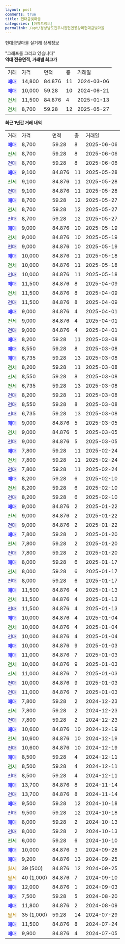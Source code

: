 ```yaml
---
layout: post
comments: true
title: 현대금빛마을
categories: [아파트정보]
permalink: /apt/경상남도진주시집현면봉강리현대금빛마을
---
```


현대금빛마을 실거래 상세정보

<script type="text/javascript">
  google.charts.load('current', {'packages':['line', 'corechart']});
  google.charts.setOnLoadCallback(drawChart);

  function drawChart() {
    var data = new google.visualization.DataTable();
    data.addColumn('date', '거래일');
    data.addColumn('number', "매매");
    data.addColumn('number', "전세");
    data.addColumn('number', "전매");

    data.addRows([[new Date(Date.parse("2025-06-06")), 8700, null, null], [new Date(Date.parse("2025-06-06")), null, 8700, null], [new Date(Date.parse("2025-06-06")), null, null, 8700], [new Date(Date.parse("2025-05-28")), 9100, null, null], [new Date(Date.parse("2025-05-28")), null, 9100, null], [new Date(Date.parse("2025-05-28")), null, null, 9100], [new Date(Date.parse("2025-05-27")), 8700, null, null], [new Date(Date.parse("2025-05-27")), null, 8700, null], [new Date(Date.parse("2025-05-27")), null, null, 8700], [new Date(Date.parse("2025-05-19")), 9000, null, null], [new Date(Date.parse("2025-05-19")), null, 9000, null], [new Date(Date.parse("2025-05-19")), null, null, 9000], [new Date(Date.parse("2025-05-18")), 10000, null, null], [new Date(Date.parse("2025-05-18")), null, 10000, null], [new Date(Date.parse("2025-05-18")), null, null, 10000], [new Date(Date.parse("2025-04-09")), 11500, null, null], [new Date(Date.parse("2025-04-09")), null, 11500, null], [new Date(Date.parse("2025-04-09")), null, null, 11500], [new Date(Date.parse("2025-04-01")), 9000, null, null], [new Date(Date.parse("2025-04-01")), null, 9000, null], [new Date(Date.parse("2025-04-01")), null, null, 9000], [new Date(Date.parse("2025-03-08")), 8200, null, null], [new Date(Date.parse("2025-03-08")), 8550, null, null], [new Date(Date.parse("2025-03-08")), 6735, null, null], [new Date(Date.parse("2025-03-08")), null, 8200, null], [new Date(Date.parse("2025-03-08")), null, 8550, null], [new Date(Date.parse("2025-03-08")), null, 6735, null], [new Date(Date.parse("2025-03-08")), null, null, 8200], [new Date(Date.parse("2025-03-08")), null, null, 8550], [new Date(Date.parse("2025-03-08")), null, null, 6735], [new Date(Date.parse("2025-03-05")), 9000, null, null], [new Date(Date.parse("2025-03-05")), null, 9000, null], [new Date(Date.parse("2025-03-05")), null, null, 9000], [new Date(Date.parse("2025-02-24")), 7800, null, null], [new Date(Date.parse("2025-02-24")), null, 7800, null], [new Date(Date.parse("2025-02-24")), null, null, 7800], [new Date(Date.parse("2025-02-10")), 8200, null, null], [new Date(Date.parse("2025-02-10")), null, 8200, null], [new Date(Date.parse("2025-02-10")), null, null, 8200], [new Date(Date.parse("2025-01-22")), 9000, null, null], [new Date(Date.parse("2025-01-22")), null, 9000, null], [new Date(Date.parse("2025-01-22")), null, null, 9000], [new Date(Date.parse("2025-01-20")), 7800, null, null], [new Date(Date.parse("2025-01-20")), null, 7800, null], [new Date(Date.parse("2025-01-20")), null, null, 7800], [new Date(Date.parse("2025-01-17")), 8000, null, null], [new Date(Date.parse("2025-01-17")), null, 8000, null], [new Date(Date.parse("2025-01-17")), null, null, 8000], [new Date(Date.parse("2025-01-13")), 11500, null, null], [new Date(Date.parse("2025-01-13")), null, 11500, null], [new Date(Date.parse("2025-01-13")), null, null, 11500], [new Date(Date.parse("2025-01-04")), 10000, null, null], [new Date(Date.parse("2025-01-04")), null, 10000, null], [new Date(Date.parse("2025-01-04")), null, null, 10000], [new Date(Date.parse("2025-01-03")), 10000, null, null], [new Date(Date.parse("2025-01-03")), 11000, null, null], [new Date(Date.parse("2025-01-03")), null, 10000, null], [new Date(Date.parse("2025-01-03")), null, 11000, null], [new Date(Date.parse("2025-01-03")), null, null, 10000], [new Date(Date.parse("2025-01-03")), null, null, 11000], [new Date(Date.parse("2024-12-23")), 7800, null, null], [new Date(Date.parse("2024-12-23")), null, 7800, null], [new Date(Date.parse("2024-12-23")), null, null, 7800], [new Date(Date.parse("2024-12-19")), 10600, null, null], [new Date(Date.parse("2024-12-19")), null, 10600, null], [new Date(Date.parse("2024-12-19")), null, null, 10600], [new Date(Date.parse("2024-12-11")), 8500, null, null], [new Date(Date.parse("2024-12-11")), null, 8500, null], [new Date(Date.parse("2024-12-11")), null, null, 8500], [new Date(Date.parse("2024-11-14")), 13700, null, null], [new Date(Date.parse("2024-11-14")), null, null, 13700], [new Date(Date.parse("2024-10-18")), 9500, null, null], [new Date(Date.parse("2024-10-18")), null, null, 9500], [new Date(Date.parse("2024-10-13")), 8000, null, null], [new Date(Date.parse("2024-10-13")), null, null, 8000], [new Date(Date.parse("2024-10-10")), null, 6000, null], [new Date(Date.parse("2024-09-28")), 10000, null, null], [new Date(Date.parse("2024-09-25")), 9200, null, null], [new Date(Date.parse("2024-09-25")), null, null, null], [new Date(Date.parse("2024-09-10")), null, null, null], [new Date(Date.parse("2024-09-03")), 12000, null, null], [new Date(Date.parse("2024-08-20")), 7500, null, null], [new Date(Date.parse("2024-08-09")), 11800, null, null], [new Date(Date.parse("2024-07-29")), null, null, null], [new Date(Date.parse("2024-07-24")), 11500, null, null], [new Date(Date.parse("2024-07-05")), 9900, null, null]]);

    var options = {
      hAxis: {
        format: 'yyyy/MM/dd'
      },    
      lineWidth: 0,
      pointsVisible: true,    
      title: '최근 1년간 유형별 실거래가 분포',
      legend: { position: 'bottom' }
    };

    var formatter = new google.visualization.NumberFormat({pattern:'###,###'} );
    formatter.format(data, 1);
    formatter.format(data, 2);
    
    setTimeout(function() {
        var chart = new google.visualization.LineChart(document.getElementById('columnchart_material'));
        chart.draw(data, (options));
        document.getElementById('loading').style.display = 'none';
    }, 200);
  }
</script>


<div id="loading" style="z-index:20; display: block; margin-left: 0px">"그래프를 그리고 있습니다"</div>
<div id="columnchart_material" style="width: 95%; margin-left: 0px; display: block"></div>
<!-- contents start -->
<b>역대 전용면적, 거래별 최고가</b>
<table class="sortable">
    <tr>
      <td>거래</td>
      <td>가격</td>
      <td>면적</td>
      <td>층</td>
      <td>거래일</td>
    </tr>
        <tr>
          <td><a style="color: blue">매매</a></td>
          <td>14,800</td>
          <td>84.876</td>
          <td>11</td>
          <td>2024-03-06</td>
        </tr>            <tr>
          <td><a style="color: blue">매매</a></td>
          <td>10,000</td>
          <td>59.28</td>
          <td>10</td>
          <td>2024-06-21</td>
        </tr>        
        <tr>
              <td><a style="color: darkgreen">전세</a></td>
              <td>11,500</td>
              <td>84.876</td>
              <td>4</td>
              <td>2025-01-13</td>
            </tr>            <tr>
              <td><a style="color: darkgreen">전세</a></td>
              <td>8,700</td>
              <td>59.28</td>
              <td>12</td>
              <td>2025-05-27</td>
            </tr>        
    
</table>

<b>최근 1년간 거래 내역</b>

<table class="sortable">
    <tr>
      <td>거래</td>
      <td>가격</td>
      <td>면적</td>
      <td>층</td>
      <td>거래일</td>
    </tr>
    <tr>
      <td><a style="color: blue">매매</a></td>
      <td>8,700</td>
      <td>59.28</td>
      <td>8</td>
      <td>2025-06-06</td>
    </tr>          <tr>
      <td><a style="color: darkgreen">전세</a></td>
      <td>8,700</td>
      <td>59.28</td>
      <td>8</td>
      <td>2025-06-06</td>
    </tr>          <tr>
      <td><a style="color: darkblue">전매</a></td>
      <td>8,700</td>
      <td>59.28</td>
      <td>8</td>
      <td>2025-06-06</td>
    </tr>          <tr>
      <td><a style="color: blue">매매</a></td>
      <td>9,100</td>
      <td>84.876</td>
      <td>11</td>
      <td>2025-05-28</td>
    </tr>          <tr>
      <td><a style="color: darkgreen">전세</a></td>
      <td>9,100</td>
      <td>84.876</td>
      <td>11</td>
      <td>2025-05-28</td>
    </tr>          <tr>
      <td><a style="color: darkblue">전매</a></td>
      <td>9,100</td>
      <td>84.876</td>
      <td>11</td>
      <td>2025-05-28</td>
    </tr>          <tr>
      <td><a style="color: blue">매매</a></td>
      <td>8,700</td>
      <td>59.28</td>
      <td>12</td>
      <td>2025-05-27</td>
    </tr>          <tr>
      <td><a style="color: darkgreen">전세</a></td>
      <td>8,700</td>
      <td>59.28</td>
      <td>12</td>
      <td>2025-05-27</td>
    </tr>          <tr>
      <td><a style="color: darkblue">전매</a></td>
      <td>8,700</td>
      <td>59.28</td>
      <td>12</td>
      <td>2025-05-27</td>
    </tr>          <tr>
      <td><a style="color: blue">매매</a></td>
      <td>9,000</td>
      <td>84.876</td>
      <td>10</td>
      <td>2025-05-19</td>
    </tr>          <tr>
      <td><a style="color: darkgreen">전세</a></td>
      <td>9,000</td>
      <td>84.876</td>
      <td>10</td>
      <td>2025-05-19</td>
    </tr>          <tr>
      <td><a style="color: darkblue">전매</a></td>
      <td>9,000</td>
      <td>84.876</td>
      <td>10</td>
      <td>2025-05-19</td>
    </tr>          <tr>
      <td><a style="color: blue">매매</a></td>
      <td>10,000</td>
      <td>84.876</td>
      <td>11</td>
      <td>2025-05-18</td>
    </tr>          <tr>
      <td><a style="color: darkgreen">전세</a></td>
      <td>10,000</td>
      <td>84.876</td>
      <td>11</td>
      <td>2025-05-18</td>
    </tr>          <tr>
      <td><a style="color: darkblue">전매</a></td>
      <td>10,000</td>
      <td>84.876</td>
      <td>11</td>
      <td>2025-05-18</td>
    </tr>          <tr>
      <td><a style="color: blue">매매</a></td>
      <td>11,500</td>
      <td>84.876</td>
      <td>8</td>
      <td>2025-04-09</td>
    </tr>          <tr>
      <td><a style="color: darkgreen">전세</a></td>
      <td>11,500</td>
      <td>84.876</td>
      <td>8</td>
      <td>2025-04-09</td>
    </tr>          <tr>
      <td><a style="color: darkblue">전매</a></td>
      <td>11,500</td>
      <td>84.876</td>
      <td>8</td>
      <td>2025-04-09</td>
    </tr>          <tr>
      <td><a style="color: blue">매매</a></td>
      <td>9,000</td>
      <td>84.876</td>
      <td>4</td>
      <td>2025-04-01</td>
    </tr>          <tr>
      <td><a style="color: darkgreen">전세</a></td>
      <td>9,000</td>
      <td>84.876</td>
      <td>4</td>
      <td>2025-04-01</td>
    </tr>          <tr>
      <td><a style="color: darkblue">전매</a></td>
      <td>9,000</td>
      <td>84.876</td>
      <td>4</td>
      <td>2025-04-01</td>
    </tr>          <tr>
      <td><a style="color: blue">매매</a></td>
      <td>8,200</td>
      <td>59.28</td>
      <td>11</td>
      <td>2025-03-08</td>
    </tr>          <tr>
      <td><a style="color: blue">매매</a></td>
      <td>8,550</td>
      <td>59.28</td>
      <td>8</td>
      <td>2025-03-08</td>
    </tr>          <tr>
      <td><a style="color: blue">매매</a></td>
      <td>6,735</td>
      <td>59.28</td>
      <td>13</td>
      <td>2025-03-08</td>
    </tr>          <tr>
      <td><a style="color: darkgreen">전세</a></td>
      <td>8,200</td>
      <td>59.28</td>
      <td>11</td>
      <td>2025-03-08</td>
    </tr>          <tr>
      <td><a style="color: darkgreen">전세</a></td>
      <td>8,550</td>
      <td>59.28</td>
      <td>8</td>
      <td>2025-03-08</td>
    </tr>          <tr>
      <td><a style="color: darkgreen">전세</a></td>
      <td>6,735</td>
      <td>59.28</td>
      <td>13</td>
      <td>2025-03-08</td>
    </tr>          <tr>
      <td><a style="color: darkblue">전매</a></td>
      <td>8,200</td>
      <td>59.28</td>
      <td>11</td>
      <td>2025-03-08</td>
    </tr>          <tr>
      <td><a style="color: darkblue">전매</a></td>
      <td>8,550</td>
      <td>59.28</td>
      <td>8</td>
      <td>2025-03-08</td>
    </tr>          <tr>
      <td><a style="color: darkblue">전매</a></td>
      <td>6,735</td>
      <td>59.28</td>
      <td>13</td>
      <td>2025-03-08</td>
    </tr>          <tr>
      <td><a style="color: blue">매매</a></td>
      <td>9,000</td>
      <td>84.876</td>
      <td>5</td>
      <td>2025-03-05</td>
    </tr>          <tr>
      <td><a style="color: darkgreen">전세</a></td>
      <td>9,000</td>
      <td>84.876</td>
      <td>5</td>
      <td>2025-03-05</td>
    </tr>          <tr>
      <td><a style="color: darkblue">전매</a></td>
      <td>9,000</td>
      <td>84.876</td>
      <td>5</td>
      <td>2025-03-05</td>
    </tr>          <tr>
      <td><a style="color: blue">매매</a></td>
      <td>7,800</td>
      <td>59.28</td>
      <td>11</td>
      <td>2025-02-24</td>
    </tr>          <tr>
      <td><a style="color: darkgreen">전세</a></td>
      <td>7,800</td>
      <td>59.28</td>
      <td>11</td>
      <td>2025-02-24</td>
    </tr>          <tr>
      <td><a style="color: darkblue">전매</a></td>
      <td>7,800</td>
      <td>59.28</td>
      <td>11</td>
      <td>2025-02-24</td>
    </tr>          <tr>
      <td><a style="color: blue">매매</a></td>
      <td>8,200</td>
      <td>59.28</td>
      <td>6</td>
      <td>2025-02-10</td>
    </tr>          <tr>
      <td><a style="color: darkgreen">전세</a></td>
      <td>8,200</td>
      <td>59.28</td>
      <td>6</td>
      <td>2025-02-10</td>
    </tr>          <tr>
      <td><a style="color: darkblue">전매</a></td>
      <td>8,200</td>
      <td>59.28</td>
      <td>6</td>
      <td>2025-02-10</td>
    </tr>          <tr>
      <td><a style="color: blue">매매</a></td>
      <td>9,000</td>
      <td>84.876</td>
      <td>2</td>
      <td>2025-01-22</td>
    </tr>          <tr>
      <td><a style="color: darkgreen">전세</a></td>
      <td>9,000</td>
      <td>84.876</td>
      <td>2</td>
      <td>2025-01-22</td>
    </tr>          <tr>
      <td><a style="color: darkblue">전매</a></td>
      <td>9,000</td>
      <td>84.876</td>
      <td>2</td>
      <td>2025-01-22</td>
    </tr>          <tr>
      <td><a style="color: blue">매매</a></td>
      <td>7,800</td>
      <td>59.28</td>
      <td>2</td>
      <td>2025-01-20</td>
    </tr>          <tr>
      <td><a style="color: darkgreen">전세</a></td>
      <td>7,800</td>
      <td>59.28</td>
      <td>2</td>
      <td>2025-01-20</td>
    </tr>          <tr>
      <td><a style="color: darkblue">전매</a></td>
      <td>7,800</td>
      <td>59.28</td>
      <td>2</td>
      <td>2025-01-20</td>
    </tr>          <tr>
      <td><a style="color: blue">매매</a></td>
      <td>8,000</td>
      <td>59.28</td>
      <td>6</td>
      <td>2025-01-17</td>
    </tr>          <tr>
      <td><a style="color: darkgreen">전세</a></td>
      <td>8,000</td>
      <td>59.28</td>
      <td>6</td>
      <td>2025-01-17</td>
    </tr>          <tr>
      <td><a style="color: darkblue">전매</a></td>
      <td>8,000</td>
      <td>59.28</td>
      <td>6</td>
      <td>2025-01-17</td>
    </tr>          <tr>
      <td><a style="color: blue">매매</a></td>
      <td>11,500</td>
      <td>84.876</td>
      <td>4</td>
      <td>2025-01-13</td>
    </tr>          <tr>
      <td><a style="color: darkgreen">전세</a></td>
      <td>11,500</td>
      <td>84.876</td>
      <td>4</td>
      <td>2025-01-13</td>
    </tr>          <tr>
      <td><a style="color: darkblue">전매</a></td>
      <td>11,500</td>
      <td>84.876</td>
      <td>4</td>
      <td>2025-01-13</td>
    </tr>          <tr>
      <td><a style="color: blue">매매</a></td>
      <td>10,000</td>
      <td>84.876</td>
      <td>4</td>
      <td>2025-01-04</td>
    </tr>          <tr>
      <td><a style="color: darkgreen">전세</a></td>
      <td>10,000</td>
      <td>84.876</td>
      <td>4</td>
      <td>2025-01-04</td>
    </tr>          <tr>
      <td><a style="color: darkblue">전매</a></td>
      <td>10,000</td>
      <td>84.876</td>
      <td>4</td>
      <td>2025-01-04</td>
    </tr>          <tr>
      <td><a style="color: blue">매매</a></td>
      <td>10,000</td>
      <td>84.876</td>
      <td>9</td>
      <td>2025-01-03</td>
    </tr>          <tr>
      <td><a style="color: blue">매매</a></td>
      <td>11,000</td>
      <td>84.876</td>
      <td>7</td>
      <td>2025-01-03</td>
    </tr>          <tr>
      <td><a style="color: darkgreen">전세</a></td>
      <td>10,000</td>
      <td>84.876</td>
      <td>9</td>
      <td>2025-01-03</td>
    </tr>          <tr>
      <td><a style="color: darkgreen">전세</a></td>
      <td>11,000</td>
      <td>84.876</td>
      <td>7</td>
      <td>2025-01-03</td>
    </tr>          <tr>
      <td><a style="color: darkblue">전매</a></td>
      <td>10,000</td>
      <td>84.876</td>
      <td>9</td>
      <td>2025-01-03</td>
    </tr>          <tr>
      <td><a style="color: darkblue">전매</a></td>
      <td>11,000</td>
      <td>84.876</td>
      <td>7</td>
      <td>2025-01-03</td>
    </tr>          <tr>
      <td><a style="color: blue">매매</a></td>
      <td>7,800</td>
      <td>59.28</td>
      <td>2</td>
      <td>2024-12-23</td>
    </tr>          <tr>
      <td><a style="color: darkgreen">전세</a></td>
      <td>7,800</td>
      <td>59.28</td>
      <td>2</td>
      <td>2024-12-23</td>
    </tr>          <tr>
      <td><a style="color: darkblue">전매</a></td>
      <td>7,800</td>
      <td>59.28</td>
      <td>2</td>
      <td>2024-12-23</td>
    </tr>          <tr>
      <td><a style="color: blue">매매</a></td>
      <td>10,600</td>
      <td>84.876</td>
      <td>10</td>
      <td>2024-12-19</td>
    </tr>          <tr>
      <td><a style="color: darkgreen">전세</a></td>
      <td>10,600</td>
      <td>84.876</td>
      <td>10</td>
      <td>2024-12-19</td>
    </tr>          <tr>
      <td><a style="color: darkblue">전매</a></td>
      <td>10,600</td>
      <td>84.876</td>
      <td>10</td>
      <td>2024-12-19</td>
    </tr>          <tr>
      <td><a style="color: blue">매매</a></td>
      <td>8,500</td>
      <td>59.28</td>
      <td>4</td>
      <td>2024-12-11</td>
    </tr>          <tr>
      <td><a style="color: darkgreen">전세</a></td>
      <td>8,500</td>
      <td>59.28</td>
      <td>4</td>
      <td>2024-12-11</td>
    </tr>          <tr>
      <td><a style="color: darkblue">전매</a></td>
      <td>8,500</td>
      <td>59.28</td>
      <td>4</td>
      <td>2024-12-11</td>
    </tr>          <tr>
      <td><a style="color: blue">매매</a></td>
      <td>13,700</td>
      <td>84.876</td>
      <td>8</td>
      <td>2024-11-14</td>
    </tr>          <tr>
      <td><a style="color: darkblue">전매</a></td>
      <td>13,700</td>
      <td>84.876</td>
      <td>8</td>
      <td>2024-11-14</td>
    </tr>          <tr>
      <td><a style="color: blue">매매</a></td>
      <td>9,500</td>
      <td>59.28</td>
      <td>12</td>
      <td>2024-10-18</td>
    </tr>          <tr>
      <td><a style="color: darkblue">전매</a></td>
      <td>9,500</td>
      <td>59.28</td>
      <td>12</td>
      <td>2024-10-18</td>
    </tr>          <tr>
      <td><a style="color: blue">매매</a></td>
      <td>8,000</td>
      <td>59.28</td>
      <td>2</td>
      <td>2024-10-13</td>
    </tr>          <tr>
      <td><a style="color: darkblue">전매</a></td>
      <td>8,000</td>
      <td>59.28</td>
      <td>2</td>
      <td>2024-10-13</td>
    </tr>          <tr>
      <td><a style="color: darkgreen">전세</a></td>
      <td>6,000</td>
      <td>59.28</td>
      <td>6</td>
      <td>2024-10-10</td>
    </tr>          <tr>
      <td><a style="color: blue">매매</a></td>
      <td>10,000</td>
      <td>84.876</td>
      <td>3</td>
      <td>2024-09-28</td>
    </tr>          <tr>
      <td><a style="color: blue">매매</a></td>
      <td>9,200</td>
      <td>84.876</td>
      <td>13</td>
      <td>2024-09-25</td>
    </tr>          <tr>
      <td><a style="color: darkgoldenrod">월세</a></td>
      <td>39 (500)</td>
      <td>84.876</td>
      <td>12</td>
      <td>2024-09-25</td>
    </tr>          <tr>
      <td><a style="color: darkgoldenrod">월세</a></td>
      <td>40 (1,000)</td>
      <td>84.876</td>
      <td>7</td>
      <td>2024-09-10</td>
    </tr>          <tr>
      <td><a style="color: blue">매매</a></td>
      <td>12,000</td>
      <td>84.876</td>
      <td>1</td>
      <td>2024-09-03</td>
    </tr>          <tr>
      <td><a style="color: blue">매매</a></td>
      <td>7,500</td>
      <td>59.28</td>
      <td>5</td>
      <td>2024-08-20</td>
    </tr>          <tr>
      <td><a style="color: blue">매매</a></td>
      <td>11,800</td>
      <td>84.876</td>
      <td>2</td>
      <td>2024-08-09</td>
    </tr>          <tr>
      <td><a style="color: darkgoldenrod">월세</a></td>
      <td>35 (1,000)</td>
      <td>59.28</td>
      <td>14</td>
      <td>2024-07-29</td>
    </tr>          <tr>
      <td><a style="color: blue">매매</a></td>
      <td>11,500</td>
      <td>84.876</td>
      <td>8</td>
      <td>2024-07-24</td>
    </tr>          <tr>
      <td><a style="color: blue">매매</a></td>
      <td>9,900</td>
      <td>84.876</td>
      <td>4</td>
      <td>2024-07-05</td>
    </tr>      </table>
<!-- contents end -->    

